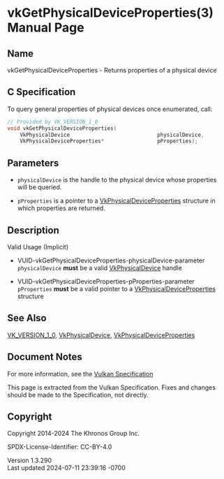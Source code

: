 # vkGetPhysicalDeviceProperties(3) Manual Page

## Name

vkGetPhysicalDeviceProperties - Returns properties of a physical device



## <a href="#_c_specification" class="anchor"></a>C Specification

To query general properties of physical devices once enumerated, call:

``` c
// Provided by VK_VERSION_1_0
void vkGetPhysicalDeviceProperties(
    VkPhysicalDevice                            physicalDevice,
    VkPhysicalDeviceProperties*                 pProperties);
```

## <a href="#_parameters" class="anchor"></a>Parameters

- `physicalDevice` is the handle to the physical device whose properties
  will be queried.

- `pProperties` is a pointer to a
  [VkPhysicalDeviceProperties](https://registry.khronos.org/vulkan/specs/1.3-extensions/man/html/VkPhysicalDeviceProperties.html)
  structure in which properties are returned.

## <a href="#_description" class="anchor"></a>Description

Valid Usage (Implicit)

- <a href="#VUID-vkGetPhysicalDeviceProperties-physicalDevice-parameter"
  id="VUID-vkGetPhysicalDeviceProperties-physicalDevice-parameter"></a>
  VUID-vkGetPhysicalDeviceProperties-physicalDevice-parameter  
  `physicalDevice` **must** be a valid
  [VkPhysicalDevice](https://registry.khronos.org/vulkan/specs/1.3-extensions/man/html/VkPhysicalDevice.html) handle

- <a href="#VUID-vkGetPhysicalDeviceProperties-pProperties-parameter"
  id="VUID-vkGetPhysicalDeviceProperties-pProperties-parameter"></a>
  VUID-vkGetPhysicalDeviceProperties-pProperties-parameter  
  `pProperties` **must** be a valid pointer to a
  [VkPhysicalDeviceProperties](https://registry.khronos.org/vulkan/specs/1.3-extensions/man/html/VkPhysicalDeviceProperties.html)
  structure

## <a href="#_see_also" class="anchor"></a>See Also

[VK_VERSION_1_0](https://registry.khronos.org/vulkan/specs/1.3-extensions/man/html/VK_VERSION_1_0.html),
[VkPhysicalDevice](https://registry.khronos.org/vulkan/specs/1.3-extensions/man/html/VkPhysicalDevice.html),
[VkPhysicalDeviceProperties](https://registry.khronos.org/vulkan/specs/1.3-extensions/man/html/VkPhysicalDeviceProperties.html)

## <a href="#_document_notes" class="anchor"></a>Document Notes

For more information, see the <a
href="https://registry.khronos.org/vulkan/specs/1.3-extensions/html/vkspec.html#vkGetPhysicalDeviceProperties"
target="_blank" rel="noopener">Vulkan Specification</a>

This page is extracted from the Vulkan Specification. Fixes and changes
should be made to the Specification, not directly.

## <a href="#_copyright" class="anchor"></a>Copyright

Copyright 2014-2024 The Khronos Group Inc.

SPDX-License-Identifier: CC-BY-4.0

Version 1.3.290  
Last updated 2024-07-11 23:39:16 -0700
